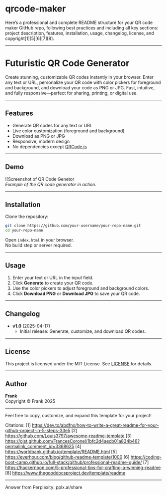 ﻿# qrcode-maker 
Here’s a professional and complete README structure for your QR code maker GitHub repo, following best practices and including all key sections: project description, features, installation, usage, changelog, license, and copyright[1][5][6][7][8].

---

# Futuristic QR Code Generator

Create stunning, customizable QR codes instantly in your browser. Enter any text or URL, personalize your QR code with color pickers for foreground and background, and download your code as PNG or JPG. Fast, intuitive, and fully responsive—perfect for sharing, printing, or digital use.

---

## Features

- Generate QR codes for any text or URL
- Live color customization (foreground and background)
- Download as PNG or JPG
- Responsive, modern design
- No dependencies except [QRCode.js](https://github.com/MfrankUg/qrcode-maker)

---

## Demo

![Screenshot of QR Code Genetor  
*Example of the QR code generator in action.*

---

## Installation

Clone the repository:

```sh
git clone https://github.com/your-username/your-repo-name.git
cd your-repo-name
```

Open `index.html` in your browser.  
No build step or server required.

---

## Usage

1. Enter your text or URL in the input field.
2. Click **Generate** to create your QR code.
3. Use the color pickers to adjust foreground and background colors.
4. Click **Download PNG** or **Download JPG** to save your QR code.

---

## Changelog

- **v1.0** (2025-04-17)
  - Initial release: Generate, customize, and download QR codes.

---

## License

This project is licensed under the MIT License. See [LICENSE](LICENSE) for details.

---

## Author

**Frank**  
Copyright © Frank 2025

---

Feel free to copy, customize, and expand this template for your project!

Citations:
[1] https://dev.to/abdfnx/how-to-write-a-great-readme-for-your-github-project-in-5-steps-33e5
[2] https://github.com/Louis3797/awesome-readme-template
[3] https://gist.github.com/FrancesCoronel/1bfc2d4aecb01a834b46?permalink_comment_id=3368625
[4] https://worldbank.github.io/template/README.html
[5] https://everhour.com/blog/github-readme-template/1000
[6] https://coding-boot-camp.github.io/full-stack/github/professional-readme-guide/
[7] https://hackernoon.com/5-professional-tips-for-crafting-a-winning-readme
[8] https://www.thegooddocsproject.dev/template/readme

---
Answer from Perplexity: pplx.ai/share
